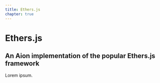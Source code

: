 ```yaml
---
title: Ethers.js
chapter: true
---
```


# Ethers.js

## An Aion implementation of the popular Ethers.js framework

Lorem ipsum.